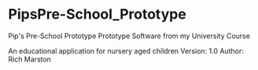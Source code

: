 # PipsPre-School_Prototype

Pip's Pre-School Prototype
Prototype Software from my University Course

An educational application for nursery aged children
Version: 1.0
Author: Rich Marston
